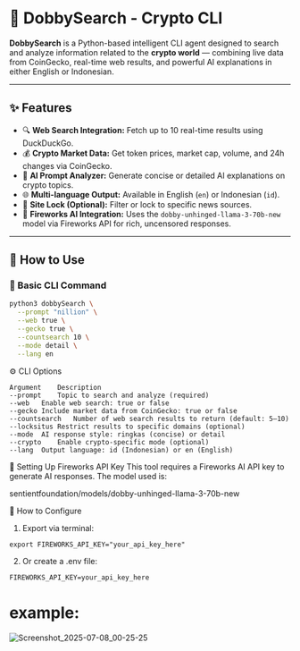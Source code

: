 # 🤖 DobbySearch - Crypto CLI 

**DobbySearch** is a Python-based intelligent CLI agent designed to search and analyze information related to the **crypto world** — combining live data from CoinGecko, real-time web results, and powerful AI explanations in either English or Indonesian.

---

## ✨ Features

- 🔍 **Web Search Integration:** Fetch up to 10 real-time results using DuckDuckGo.
- 💰 **Crypto Market Data:** Get token prices, market cap, volume, and 24h changes via CoinGecko.
- 🧠 **AI Prompt Analyzer:** Generate concise or detailed AI explanations on crypto topics.
- 🌐 **Multi-language Output:** Available in English (`en`) or Indonesian (`id`).
- 🔐 **Site Lock (Optional):** Filter or lock to specific news sources.
- 🤖 **Fireworks AI Integration:** Uses the `dobby-unhinged-llama-3-70b-new` model via Fireworks API for rich, uncensored responses.

---

## 🚀 How to Use

### 📌 Basic CLI Command

```bash
python3 dobbySearch \
  --prompt "nillion" \
  --web true \
  --gecko true \
  --countsearch 10 \
  --mode detail \
  --lang en
```
⚙️ CLI Options
```
Argument	Description
--prompt	Topic to search and analyze (required)
--web	Enable web search: true or false
--gecko	Include market data from CoinGecko: true or false
--countsearch	Number of web search results to return (default: 5–10)
--locksitus	Restrict results to specific domains (optional)
--mode	AI response style: ringkas (concise) or detail
--crypto	Enable crypto-specific mode (optional)
--lang	Output language: id (Indonesian) or en (English)
```

🔐 Setting Up Fireworks API Key
This tool requires a Fireworks AI API key to generate AI responses. The model used is:

sentientfoundation/models/dobby-unhinged-llama-3-70b-new

🔸 How to Configure
1. Export via terminal:
```
export FIREWORKS_API_KEY="your_api_key_here"
```
2. Or create a .env file:
```
FIREWORKS_API_KEY=your_api_key_here
```
# example:
![Screenshot_2025-07-08_00-25-25](https://github.com/user-attachments/assets/43a71f89-3cd9-4f30-b2fc-0d97d5297f45)
